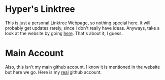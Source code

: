 # Hyper's Linktree

This is just a personal Linktree Webpage, so nothing special here. It will probably get updates rarely, since I don't really have ideas. Anyways, take a look at the website by going [here](https://hypr-linktr.github.io/-/). That's about it, I guess.

# Main Account

Also, this isn't my main github account. I know it is mentioned in the website but here we go. Here is my [real](https://github.com/hyper096) github account.
